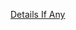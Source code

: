 [Details If Any](https://github.com/deathbybandaid/piholeparser/blob/master/RecentRunLogs/parsingscripts/BadHosts.md)

